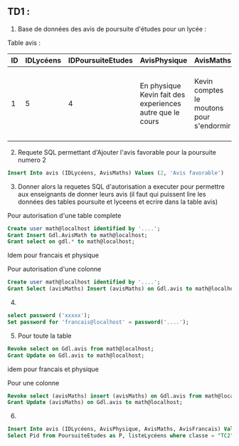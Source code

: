## TD1 : 
1. Base de données des avis de poursuite d'études pour un lycée :

Table avis :

|ID | IDLycéens | IDPoursuiteEtudes | AvisPhysique| AvisMaths | AvisFrancais|
|---|-----------|-------------------|-------------|-----------|-------------|
|1 | 5 | 4 | En physique Kevin fait des experiences autre que le cours | Kevin comptes le moutons pour s'endormir | Kevin a un français douteux , il correspond peut etre a celui des années 1770 |  

2. Requete SQL permettant d'Ajouter l'avis favorable pour la poursuite numero 2  
```SQL
Insert Into avis (IDLycéens, AvisMaths) Values (2, 'Avis favorable')
```

3. Donner alors la requetes SQL d'autorisation a executer pour permettre aux enseignants de donner leurs avis (il faut qui puissent lire les données des tables poursuite et lyceens et ecrire dans la table avis)  

Pour autorisation d'une table complete
```SQL
Create user math@localhost identified by '....';
Grant Insert Gdl.AvisMath to math@localhost;
Grant select on gdl.* to math@localhost;
```
Idem pour francais et physique

Pour autorisation d'une colonne
```SQL
Create user math@localhost identified by '....';
Grant Select (avisMaths) Insert (avisMaths) on Gdl.avis to math@localhost; 
```

4.
```SQL
select password ('xxxxx');
Set password for 'francais@localhost' = password('....');
```


5. Pour toute la table
```SQL
Revoke select on Gdl.avis from math@localhost;
Grant Update on Gdl.avis to math@localhost;
```
idem pour francais et physique

Pour une colonne
```SQL
Revoke select (avisMaths) insert (avisMaths) on Gdl.avis from math@localhost;
Grant Update (avisMaths) on Gdl.avis to math@localhost;
```
6. 
```SQL
Insert Into avis (IDLycéens, AvisPhysique, AvisMaths, AvisFrancais) Values (2, 'Avis favorable', 'Avis favorable', 'Avis favorable');
Select Pid from PoursuiteEtudes as P, listeLycéens where classe = "TC2" and listelyceens = IDLycéens;
```
